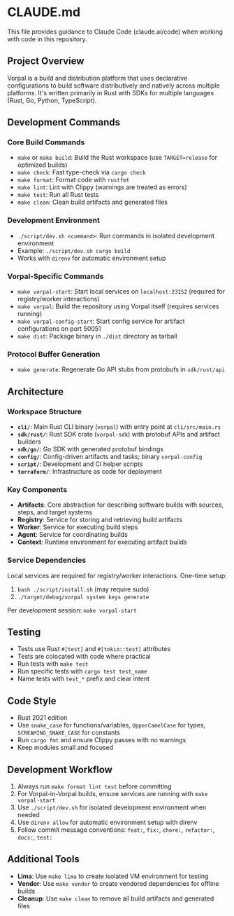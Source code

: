 # CLAUDE.md

This file provides guidance to Claude Code (claude.ai/code) when working with code in this repository.

## Project Overview

Vorpal is a build and distribution platform that uses declarative configurations to build software distributively and natively across multiple platforms. It's written primarily in Rust with SDKs for multiple languages (Rust, Go, Python, TypeScript).

## Development Commands

### Core Build Commands
- `make` or `make build`: Build the Rust workspace (use `TARGET=release` for optimized builds)
- `make check`: Fast type-check via `cargo check`
- `make format`: Format code with `rustfmt`
- `make lint`: Lint with Clippy (warnings are treated as errors)
- `make test`: Run all Rust tests
- `make clean`: Clean build artifacts and generated files

### Development Environment
- `./script/dev.sh <command>`: Run commands in isolated development environment
- Example: `./script/dev.sh cargo build`
- Works with `direnv` for automatic environment setup

### Vorpal-Specific Commands
- `make vorpal-start`: Start local services on `localhost:23152` (required for registry/worker interactions)
- `make vorpal`: Build the repository using Vorpal itself (requires services running)
- `make vorpal-config-start`: Start config service for artifact configurations on port 50051
- `make dist`: Package binary in `./dist` directory as tarball

### Protocol Buffer Generation
- `make generate`: Regenerate Go API stubs from protobufs in `sdk/rust/api`

## Architecture

### Workspace Structure
- **`cli/`**: Main Rust CLI binary (`vorpal`) with entry point at `cli/src/main.rs`
- **`sdk/rust/`**: Rust SDK crate (`vorpal-sdk`) with protobuf APIs and artifact builders
- **`sdk/go/`**: Go SDK with generated protobuf bindings
- **`config/`**: Config-driven artifacts and tasks; binary `vorpal-config`
- **`script/`**: Development and CI helper scripts
- **`terraform/`**: Infrastructure as code for deployment

### Key Components
- **Artifacts**: Core abstraction for describing software builds with sources, steps, and target systems
- **Registry**: Service for storing and retrieving build artifacts
- **Worker**: Service for executing build steps
- **Agent**: Service for coordinating builds
- **Context**: Runtime environment for executing artifact builds

### Service Dependencies
Local services are required for registry/worker interactions. One-time setup:
1. `bash ./script/install.sh` (may require sudo)
2. `./target/debug/vorpal system keys generate`

Per development session: `make vorpal-start`

## Testing

- Tests use Rust `#[test]` and `#[tokio::test]` attributes
- Tests are colocated with code where practical
- Run tests with `make test`
- Run specific tests with `cargo test test_name`
- Name tests with `test_*` prefix and clear intent

## Code Style

- Rust 2021 edition
- Use `snake_case` for functions/variables, `UpperCamelCase` for types, `SCREAMING_SNAKE_CASE` for constants
- Run `cargo fmt` and ensure Clippy passes with no warnings
- Keep modules small and focused

## Development Workflow

1. Always run `make format lint test` before committing
2. For Vorpal-in-Vorpal builds, ensure services are running with `make vorpal-start`
3. Use `./script/dev.sh` for isolated development environment when needed
4. Use `direnv allow` for automatic environment setup with direnv
5. Follow commit message conventions: `feat:`, `fix:`, `chore:`, `refactor:`, `docs:`, `test:`

## Additional Tools

- **Lima**: Use `make lima` to create isolated VM environment for testing
- **Vendor**: Use `make vendor` to create vendored dependencies for offline builds
- **Cleanup**: Use `make clean` to remove all build artifacts and generated files